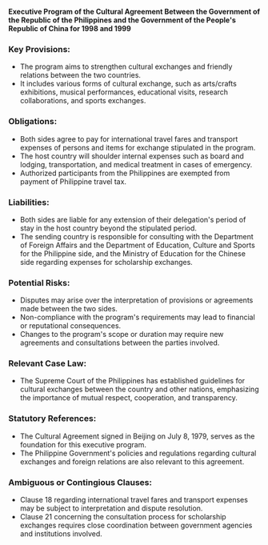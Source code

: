 **Executive Program of the Cultural Agreement Between the Government of the Republic of the Philippines and the Government of the People's Republic of China for 1998 and 1999**

### Key Provisions:

*   The program aims to strengthen cultural exchanges and friendly relations between the two countries.
*   It includes various forms of cultural exchange, such as arts/crafts exhibitions, musical performances, educational visits, research collaborations, and sports exchanges.

### Obligations:

*   Both sides agree to pay for international travel fares and transport expenses of persons and items for exchange stipulated in the program.
*   The host country will shoulder internal expenses such as board and lodging, transportation, and medical treatment in cases of emergency.
*   Authorized participants from the Philippines are exempted from payment of Philippine travel tax.

### Liabilities:

*   Both sides are liable for any extension of their delegation's period of stay in the host country beyond the stipulated period.
*   The sending country is responsible for consulting with the Department of Foreign Affairs and the Department of Education, Culture and Sports for the Philippine side, and the Ministry of Education for the Chinese side regarding expenses for scholarship exchanges.

### Potential Risks:

*   Disputes may arise over the interpretation of provisions or agreements made between the two sides.
*   Non-compliance with the program's requirements may lead to financial or reputational consequences.
*   Changes to the program's scope or duration may require new agreements and consultations between the parties involved.

### Relevant Case Law:

*   The Supreme Court of the Philippines has established guidelines for cultural exchanges between the country and other nations, emphasizing the importance of mutual respect, cooperation, and transparency.

### Statutory References:

*   The Cultural Agreement signed in Beijing on July 8, 1979, serves as the foundation for this executive program.
*   The Philippine Government's policies and regulations regarding cultural exchanges and foreign relations are also relevant to this agreement.

### Ambiguous or Contingious Clauses:

*   Clause 18 regarding international travel fares and transport expenses may be subject to interpretation and dispute resolution.
*   Clause 21 concerning the consultation process for scholarship exchanges requires close coordination between government agencies and institutions involved.